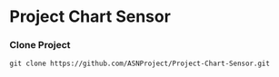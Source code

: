 # Project Chart Sensor

### Clone Project
```
git clone https://github.com/ASNProject/Project-Chart-Sensor.git
```


